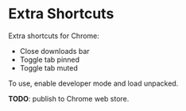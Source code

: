 # Extra Shortcuts

Extra shortcuts for Chrome:
- Close downloads bar
- Toggle tab pinned
- Toggle tab muted

To use, enable developer mode and load unpacked.

**TODO**: publish to Chrome web store.
